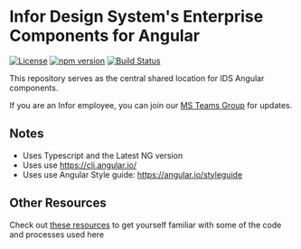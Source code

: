 # Infor Design System's Enterprise Components for Angular

[![License](https://img.shields.io/badge/License-Apache%202.0-blue.svg)](https://opensource.org/licenses/Apache-2.0)
[![npm version](https://badge.fury.io/js/ids-enterprise-ng.svg)](https://badge.fury.io/js/ids-enterprise-ng)
[![Build Status](https://travis-ci.com/infor-design/enterprise-ng.svg?branch=master)](https://travis-ci.com/infor-design/enterprise-ng)

This repository serves as the central shared location for IDS Angular components.

If you are an Infor employee, you can join our [MS Teams Group](https://teams.microsoft.com/l/channel/19%3A83173693057f4991b7a84f030975c06d%40thread.skype/Angular%20Components?groupId=4f50ef7d-e88d-4ccb-98ca-65f26e57fe35&tenantId=457d5685-0467-4d05-b23b-8f817adda47c) for updates.

## Notes

- Uses Typescript and the Latest NG version
- Uses use <https://cli.angular.io/>
- Uses use Angular Style guide: <https://angular.io/styleguide>

## Other Resources

Check out [these resources](../docs/ARTICLES.md) to get yourself familiar with some of the code and processes used here

